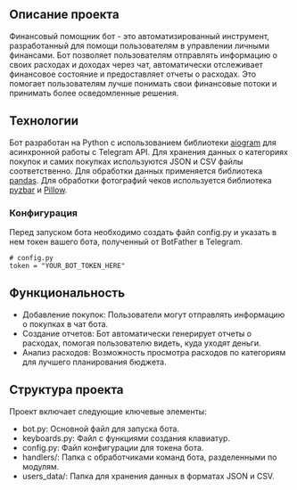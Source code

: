 ## Описание проекта
Финансовый помощник бот - это автоматизированный инструмент, разработанный для помощи пользователям в управлении личными финансами. Бот позволяет пользователям отправлять информацию о своих расходах и доходах через чат, автоматически отслеживает финансовое состояние и предоставляет отчеты о расходах. Это помогает пользователям лучше понимать свои финансовые потоки и принимать более осведомленные решения.

## Технологии
Бот разработан на Python с использованием библиотеки [aiogram](https://github.com/aiogram/aiogram) для асинхронной работы с Telegram API. Для хранения данных о категориях покупок и самих покупках используются JSON и CSV файлы соответственно. Для обработки данных применяется библиотека [pandas](https://pandas.pydata.org/). Для обработки фотографий чеков используется библиотека [pyzbar](https://pypi.org/project/pyzbar/) и [Pillow](https://python-pillow.org/).

### Конфигурация
Перед запуском бота необходимо создать файл config.py и указать в нем токен вашего бота, полученный от BotFather в Telegram.
```
# config.py
token = "YOUR_BOT_TOKEN_HERE"
```


## Функциональность
- Добавление покупок: Пользователи могут отправлять информацию о покупках в чат бота.
- Создание отчетов: Бот автоматически генерирует отчеты о расходах, помогая пользователю видеть, куда уходят деньги.
- Анализ расходов: Возможность просмотра расходов по категориям для лучшего планирования бюджета.

## Структура проекта
Проект включает следующие ключевые элементы:
- bot.py: Основной файл для запуска бота.
- keyboards.py: Файл с функциями создания клавиатур.
- config.py: Файл конфигурации для токена бота.
- handlers/: Папка с обработчиками команд бота, разделенными по модулям.
- users_data/: Папка для хранения данных в форматах JSON и CSV.
